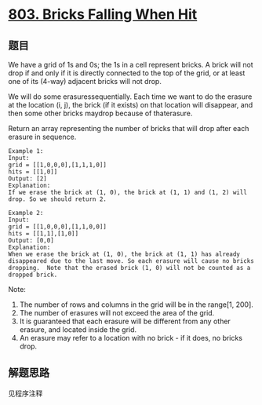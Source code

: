 # [803. Bricks Falling When Hit](https://leetcode.com/problems/bricks-falling-when-hit/)

## 题目

We have a grid of 1s and 0s; the 1s in a cell represent bricks. A brick will not drop if and only if it is directly connected to the top of the grid, or at least one of its (4-way) adjacent bricks will not drop.

We will do some erasuressequentially. Each time we want to do the erasure at the location (i, j), the brick (if it exists) on that location will disappear, and then some other bricks maydrop because of thaterasure.

Return an array representing the number of bricks that will drop after each erasure in sequence.

```text
Example 1:
Input:
grid = [[1,0,0,0],[1,1,1,0]]
hits = [[1,0]]
Output: [2]
Explanation:
If we erase the brick at (1, 0), the brick at (1, 1) and (1, 2) will drop. So we should return 2.
```

```text
Example 2:
Input:
grid = [[1,0,0,0],[1,1,0,0]]
hits = [[1,1],[1,0]]
Output: [0,0]
Explanation:
When we erase the brick at (1, 0), the brick at (1, 1) has already disappeared due to the last move. So each erasure will cause no bricks dropping.  Note that the erased brick (1, 0) will not be counted as a dropped brick.
```

Note:

1. The number of rows and columns in the grid will be in the range[1, 200].
1. The number of erasures will not exceed the area of the grid.
1. It is guaranteed that each erasure will be different from any other erasure, and located inside the grid.
1. An erasure may refer to a location with no brick - if it does, no bricks drop.

## 解题思路

见程序注释
